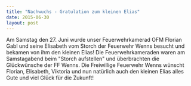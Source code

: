 ```yaml
---
title: "Nachwuchs - Gratulation zum kleinen Elias"
date: 2015-06-30
layout: post
---
```


Am Samstag den 27. Juni wurde unser Feuerwehrkamerad OFM Florian Gabl und seine Elisabeth vom Storch der Feuerwehr Wenns besucht und bekamen von ihm den kleinen Elias! Die Feuerwehrkameraden waren am Samstagabend beim "Storch aufstellen" und überbrachten die Glückwünsche der FF Wenns.
Die Freiwillige Feuerwehr Wenns wünscht Florian, Elisabeth, Viktoria und nun natürlich auch den kleinen Elias alles Gute und viel Glück für die Zukunft!